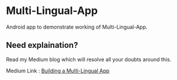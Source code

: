 # Multi-Lingual-App
Android app to demonstrate working of Multi-Lingual-App.


## Need explaination?
Read my Medium blog which will resolve all your doubts around this.

Medium Link : [Building a Multi-Lingual App](https://gsrathoreniks.medium.com/building-a-multi-lingual-app-a53207778a4f)

